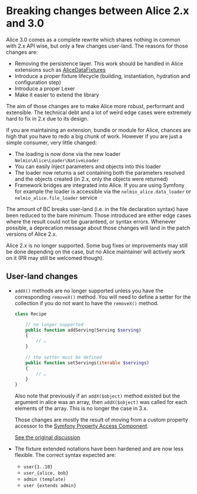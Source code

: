 # Breaking changes between Alice 2.x and 3.0

Alice 3.0 comes as a complete rewrite which shares nothing in common with 2.x
API wise, but only a few changes user-land. The reasons for those changes are:

- Removing the persistence layer. This work should be handled in Alice extensions
  such as [AliceDataFixtures](https://github.com/theofidry/AliceDataFixtures)
- Introduce a proper fixture lifecycle (building, instantiation,
  hydration and configuration step)
- Introduce a proper Lexer
- Make it easier to extend the library

The aim of those changes are to make Alice more robust, performant and
extensible. The technical debt and a lot of weird edge cases were extremely hard
to fix in 2.x due to its design.

If you are maintaining an extension, bundle or module for Alice, chances are
high that you have to redo a big chunk of work. However if you are just a
simple consumer, very little changed:

- The loading is now done via the new loader `Nelmio\Alice\Loader\NativeLoader`
- You can easily inject parameters and objects into this loader
- The loader now returns a set containing both the parameters resolved and the
  objects created (in 2.x, only the objects were returned)
- Framework bridges are integrated into Alice. If you are using Symfony for
  example the loader is accessible via the `nelmio_alice.data_loader` or
  `nelmio_alice.file_loader` service

The amount of BC breaks user-land (i.e. in the file declaration syntax) have
been reduced to the bare minimum. Those introduced are either edge cases
where the result could not be guaranteed, or syntax errors. Whenever possible,
a deprecation message about those changes will land in the patch versions of
Alice 2.x.

Alice 2.x is no longer supported. Some bug fixes or improvements may still be
done depending on the case, but no Alice maintainer will actively work on it
(PR may still be welcomed though).

## User-land changes

- `addX()` methods are no longer supported unless you have the corresponding
  `removeX()` method. You will need to define a setter for the collection if
  you do not want to have the `removeX()` method.

  ```php
  class Recipe
  
      // no longer supported
      public function addServing(Serving $serving)
      {
          // …
      }
      
      // the setter must be defined
      public function setServings(iterable $servings)
      {
          // …
      }
  }
  ```
  
  Also note that previously if an `addX($object)` method existed but the
  argument in alice was an array, then `addX($object)` was called for
  each elements of the array. This is no longer the case in 3.x. 
  
  Those changes are mostly the result of moving from a custom property accessor to the
  [Symfony Property Access Component](https://symfony.com/doc/current/components/property_access.html).
  
  [See the original discussion](https://github.com/nelmio/alice/issues/654)

- The fixture extended notations have been hardened and are now less flexible. The correct syntax expected are:
    - `user{1..10}`
    - `user_{alice, bob}`
    - `admin (template)`
    - `user {extends admin}`
